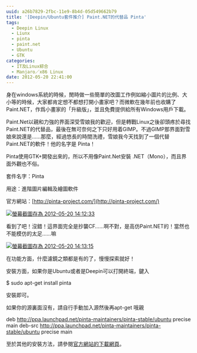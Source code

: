 ```yaml
---
uuid: a26b7829-2fbc-11e9-8b4d-05d549662b79
title: '[Deepin/Ubuntu套件推介] Paint.NET的代替品 Pinta'
tags:
  - Deepin Linux
  - Liunx
  - pinta
  - paint.net
  - Ubuntu
  - GTK
categories:
  - IT及Linux綜合
  - Manjaro／x86 Linux
date: 2012-05-20 22:41:00
---
```


身在windows系統的時候，閒時做一些簡單的改圖工作例如縮小圖片的比例、大小等的時候，大家都肯定想不都想打開小畫家吧？而微軟在幾年前也收購了Paint.NET，作爲小畫家的「升級版」，並且免費提供給所有Windows用戶下載。

Paint.Net以親和力強的界面深受雪娘我的歡迎，但是轉戰Linux之後卻頭疼於尋找Paint.NET的代替品，最後在無可奈何之下只好用着GIMP。不過GIMP那界面對雪娘來說還是……那麼，經過悠長的時間洗禮，雪娘我今天找到了一個代替Paint.NET的軟件！他的名字是 Pinta！

Pinta使用GTK+開發出來的，所以不用像Paint.Net安裝 .NET（Mono），而且界面外觀也不俗。

套件名字：Pinta

用途：進階圖片編輯及繪圖軟件

官方網站：[http://pinta-project.com/](http://pinta-project.com/)

[![](https://lenchan139.files.wordpress.com/2012/05/e89ea2e5b995e688aae59c96e5ad98e782ba-2012-05-20-141233.png?w=1024 "螢幕截圖存為 2012-05-20 14:12:33")](https://lenchan139.files.wordpress.com/2012/05/e89ea2e5b995e688aae59c96e5ad98e782ba-2012-05-20-141233.png)

看到了吧！沒錯！這界面完全是抄襲CF……啊不對，是高仿Paint.NET的！當然也不能模仿的太足……嘛

[![](https://lenchan139.files.wordpress.com/2012/05/e89ea2e5b995e688aae59c96e5ad98e782ba-2012-05-20-141315.png "螢幕截圖存為 2012-05-20 14:13:15")](https://lenchan139.files.wordpress.com/2012/05/e89ea2e5b995e688aae59c96e5ad98e782ba-2012-05-20-141315.png)

在功能方面，什麼濾鏡之類都是有的了，慢慢探索就好！

安裝方面，如果你是Ubuntu或者是Deepin可以打開終端，鍵入

$ sudo apt-get install pinta

安裝即可。

如果你的源裏面沒有，請自行手動加入源然後再apt-get 哦親

deb http://ppa.launchpad.net/pinta-maintainers/pinta-stable/ubuntu precise main
deb-src http://ppa.launchpad.net/pinta-maintainers/pinta-stable/ubuntu precise main

至於其他的安裝方法，請參閱[官方網站的下載網頁](http://pinta-project.com/download.ashx)。
